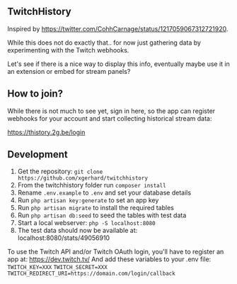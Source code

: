 ## TwitchHistory

Inspired by https://twitter.com/CohhCarnage/status/1217059067312721920.

While this does not do exactly that.. for now just gathering data by experimenting with the Twitch webhooks.

Let's see if there is a nice way to display this info, eventually maybe use it in an extension or embed for stream panels?

## How to join?
While there is not much to see yet, sign in here, so the app can register webhooks for your account and start collecting historical stream data:

https://thistory.2g.be/login

## Development
1. Get the repository: `git clone https://github.com/xgerhard/twitchhistory`
2. From the twitchhistory folder run `composer install`
3. Rename `.env.example` to `.env` and set your database details
4. Run `php artisan key:generate` to set an app key
5. Run `php artisan migrate` to install the required tables
6. Run `php artisan db:seed` to seed the tables with test data
7. Start a local webserver: `php -S localhost:8080`
8. The test data should now be available at: localhost:8080/stats/49056910

To use the Twitch API and/or Twitch OAuth login, you'll have to register an app at: https://dev.twitch.tv/
And add these variables to your .env file:
`TWITCH_KEY=XXX`
`TWITCH_SECRET=XXX`
`TWITCH_REDIRECT_URI=https://domain.com/login/callback`
